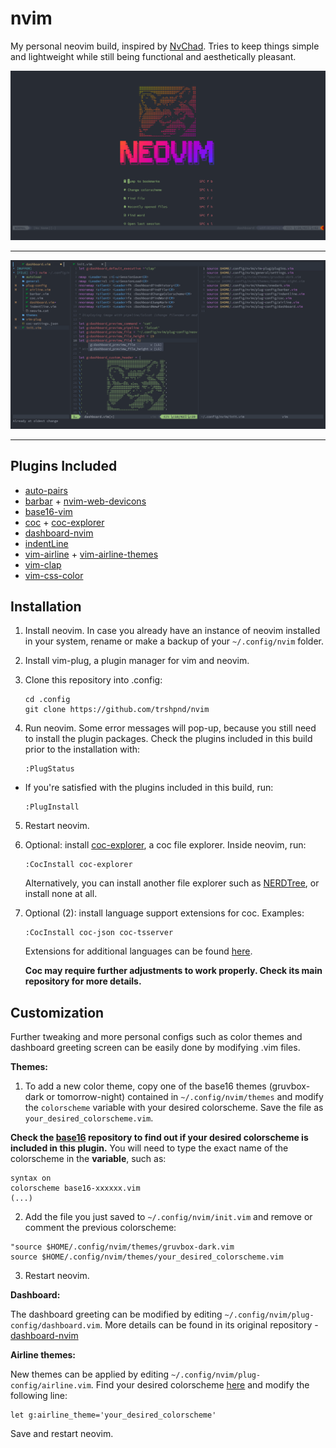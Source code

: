 # nvim
My personal neovim build, inspired by [NvChad](https://github.com/NvChad/NvChad). Tries to keep things simple and lightweight while still being functional and aesthetically pleasant.

<img src="https://raw.githubusercontent.com/trshpnd/dotfiles/master/2021-11-02_23-02.png"><hr>
<img src="https://raw.githubusercontent.com/trshpnd/dotfiles/master/2021-11-02_23-08.png"><hr>

## Plugins Included
- [auto-pairs](https://github.com/jiangmiao/auto-pairs)
- [barbar](https://github.com/romgrk/barbar.nvim) + [nvim-web-devicons](https://kyazdani42/nvim-web-devicons)
- [base16-vim](https://github.com/chriskempson/base16-vim)
- [coc](https://github.com/neoclide/coc.nvim) + [coc-explorer](https://github.com/weirongxu/coc-explorer)
- [dashboard-nvim](https://github.com/glepnir/dashboard-nvim)
- [indentLine](https://github.com/Yggdroot/indentLine)
- [vim-airline](https://github.com/vim-airline/vim-airline) + [vim-airline-themes](https://github.com/vim-airline/vim-airline-themes)
- [vim-clap](https://github.com/liuchengxu/vim-clap)
- [vim-css-color](https://github.com/ap/vim-css-color)

## Installation

1. Install neovim. In case you already have an instance of neovim installed in your system, rename or make a backup of your ```~/.config/nvim``` folder.
2. Install vim-plug, a plugin manager for vim and neovim.
3. Clone this repository into .config:

    ```
    cd .config
    git clone https://github.com/trshpnd/nvim
    ```
4. Run neovim. Some error messages will pop-up, because you still need to install the plugin packages. Check the plugins included in this build prior to the installation with:

    ```
    :PlugStatus
    ```
  - If you're satisfied with the plugins included in this build, run:
  
    ```
    :PlugInstall
    ```
5. Restart neovim.
6. Optional: install [coc-explorer](https://github.com/weirongxu/coc-explorer), a coc file explorer. Inside neovim, run:

    ```
    :CocInstall coc-explorer
    ```
    Alternatively, you can install another file explorer such as [NERDTree](https://github.com/preservim/nerdtree), or install none at all.
7. Optional (2): install language support extensions for coc. Examples:

    ```
    :CocInstall coc-json coc-tsserver
    ```
    
    Extensions for additional languages can be found [here](https://medium.com/@chemzqm/create-coc-nvim-extension-to-improve-vim-experience-4461df269173).
    
    **Coc may require further adjustments to work properly. Check its main repository for more details.** 

## Customization
Further tweaking and more personal configs such as color themes and dashboard greeting screen can be easily done by modifying .vim files.

**Themes:**
  1. To add a new color theme, copy one of the base16 themes (gruvbox-dark or tomorrow-night) contained in ```~/.config/nvim/themes``` and modify the ```colorscheme``` variable with your desired colorscheme. 
  Save the file as ```your_desired_colorscheme.vim```.
  
  **Check the [base16](https://github.com/chriskempson/base16-vim/tree/master/colors) repository to find out if your desired colorscheme is included in this plugin.** You will need to type the exact name of the colorscheme in the **variable**, such as:
  
  ```vim
  syntax on
  colorscheme base16-xxxxxx.vim
  (...)
  ```
 
  2. Add the file you just saved to ```~/.config/nvim/init.vim``` and remove or comment the previous colorscheme:
  
  ```vim
  "source $HOME/.config/nvim/themes/gruvbox-dark.vim
  source $HOME/.config/nvim/themes/your_desired_colorscheme.vim
  ```
  
  3. Restart neovim.
  
**Dashboard:**

The dashboard greeting can be modified by editing ```~/.config/nvim/plug-config/dashboard.vim```. More details can be found in its original repository - [dashboard-nvim](https://github.com/glepnir/dashboard-nvim)

**Airline themes:**

New themes can be applied by editing ```~/.config/nvim/plug-config/airline.vim```. Find your desired colorscheme [here](https://github.com/vim-airline/vim-airline-themes/tree/master/autoload/airline/themes) and modify the following line:

```vim
let g:airline_theme='your_desired_colorscheme'
```

Save and restart neovim.
